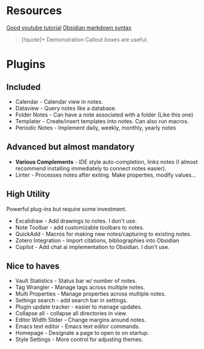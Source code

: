 # Resources
[Good youtube tutorial](https://www.youtube.com/watch?v=WPAV1SNkdFg)
[Obsidian markdown syntax](https://help.obsidian.md/syntax)

>[!quote]+ Demonstration
> Callout boxes are useful.

# Plugins
## Included
- Calendar - Calendar view in notes.
- Dataview - Query notes like a database.
- Folder Notes - Can have a note associated with a folder (Like this one)
- Templater - Create/insert templates into notes. Can also run macros.
- Periodic Notes - Implement daily, weekly, monthly, yearly notes

## Advanced but almost mandatory
- **Various Complements** - IDE style auto-completion, links notes (I almost recommend installing immediately to connect notes easier).
- Linter - Processes notes after exiting. Make properties, modify values...
## High Utility
Powerful plug-ins but require some investment.
- Excalidraw - Add drawings to notes. I don't use.
- Note Toolbar - add customizable toolbars to notes.
- QuickAdd - Macros for making new notes/capturing to existing notes.
- Zotero Integration - Import citations, bibliographies into Obsidian
- Copilot - Add chat ai implementation to Obsidian. I don't use.

## Nice to haves
- Vault Statistics - Status bar w/ number of notes.
- Tag Wrangler - Manage tags across multiple notes.
- Multi Properties - Manage properties across multiple notes.
- Settings search - add search bar in settings.
- Plugin update tracker - easier to manage updates.
- Collapse all - collapse all directories in view.
- Editor Width Slider - Change margins around notes.
- Emacs text editor - Emacs text editor commands.
- Homepage - Designate a page to open to on startup.
- Style Settings - More control for adjusting themes.

